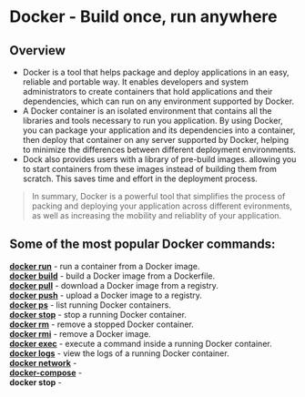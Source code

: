 # Docker - Build once, run anywhere

## Overview

- Docker is a tool that helps package and deploy applications in an easy, reliable and portable way. It enables developers and system administrators to create containers that hold applications and their dependencies, which can run on any environment supported by Docker.
- A Docker container is an isolated environment that contains all the libraries and tools necessary to run you application. By using Docker, you can package your application and its dependencies into a container, then deploy that container on any server supported by Docker, helping to minimize the differences between different deployment environments.
- Dock also provides users with a library of pre-build images. allowing you to start containers from these images instead of building them from scratch. This saves time and effort in the deployment process.

> In summary, Docker is a powerful tool that simplifies the process of packing and deploying your application across different evironments, as well as increasing the mobility and reliablity of your application.

## Some of the most popular Docker commands:

**[docker run](https://github.com/shounoop/docker/tree/main/commands/docker-run)** - run a container from a Docker image.\
**[docker build](https://github.com/shounoop/docker/tree/main/commands/docker-build)** - build a Docker image from a Dockerfile.\
**[docker pull](https://github.com/shounoop/docker/tree/main/commands/docker-pull)** - download a Docker image from a registry.\
**[docker push](https://github.com/shounoop/docker/tree/main/commands/docker-push)** - upload a Docker image to a registry.\
**[docker ps](https://github.com/shounoop/docker/tree/main/commands/docker-ps)** - list running Docker containers.\
**[docker stop](https://github.com/shounoop/docker/tree/main/commands/docker-stop)** - stop a running Docker container.\
**[docker rm](https://github.com/shounoop/docker/tree/main/commands/docker-rm)** - remove a stopped Docker container.\
**[docker rmi](https://github.com/shounoop/docker/tree/main/commands/docker-rmi)** - remove a Docker image.\
**[docker exec](https://github.com/shounoop/docker/tree/main/commands/docker-exec)** - execute a command inside a running Docker container.\
**[docker logs](https://github.com/shounoop/docker/tree/main/commands/docker-logs)** - view the logs of a running Docker container.\
**[docker network](https://github.com/shounoop/docker/tree/main/commands/docker-network)** - \
**[docker-compose](https://github.com/shounoop/docker/tree/main/commands/docker-compose)** - \
**docker stop** - 

